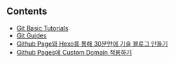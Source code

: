 ## Contents

- [Git Basic Tutorials](https://try.github.io/)
- [Git Guides](http://guides.github.com)
- [Github Page와 Hexo를 통해 30분만에 기술 블로그 만들기](https://github.com/stunstunstun/awesome-wiki/blob/master/Git/github-pages-and-hexo.md)
- [Github Pages에 Custom Domain 적용하기](https://github.com/stunstunstun/awesome-wiki/blob/master/Git/github-pages-and-custom-domain.md)
